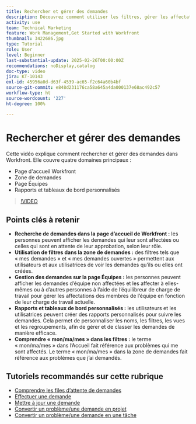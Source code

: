 ```yaml
---
title: Rechercher et gérer des demandes
description: Découvrez comment utiliser les filtres, gérer les affectations d’équipe, créer des rapports et des tableaux de bord personnalisés, ou encore clarifier la signification de « mon/ma/mes » dans différents contextes pour une gestion efficace des demandes.
activity: use
team: Technical Marketing
feature: Work Management,Get Started with Workfront
thumbnail: 3422686.jpg
type: Tutorial
role: User
level: Beginner
last-substantial-update: 2025-02-26T00:00:00Z
recommendations: noDisplay,catalog
doc-type: video
jira: KT-10143
exl-id: 45956a0d-d63f-4539-ac65-f2c64a60b4bf
source-git-commit: e848d231176ca58a645a4da000137e68ac492c57
workflow-type: ht
source-wordcount: '227'
ht-degree: 100%

---
```


# Rechercher et gérer des demandes

Cette vidéo explique comment rechercher et gérer des demandes dans Workfront. Elle couvre quatre domaines principaux :

* Page d&#39;accueil Workfront
* Zone de demandes
* Page Équipes
* Rapports et tableaux de bord personnalisés


>[!VIDEO](https://video.tv.adobe.com/v/3422686/?quality=12&learn=on&enablevpops)

## Points clés à retenir

* **Recherche de demandes dans la page d’accueil de Workfront :** les personnes peuvent afficher les demandes qui leur sont affectées ou celles qui sont en attente de leur approbation, selon leur rôle.
* **Utilisation de filtres dans la zone de demandes :** des filtres tels que « mes demandes » et « mes demandes ouvertes » permettent aux utilisateurs et aux utilisatrices de voir les demandes qu’ils ou elles ont créées.
* **Gestion des demandes sur la page Équipes :** les personnes peuvent afficher les demandes d’équipe non affectées et les affecter à elles-mêmes ou à d’autres personnes à l’aide de l’équilibreur de charge de travail pour gérer les affectations des membres de l’équipe en fonction de leur charge de travail actuelle.
* **Rapports et tableaux de bord personnalisés :** les utilisateurs et les utilisatrices peuvent créer des rapports personnalisés pour suivre les demandes. Cela permet de personnaliser les noms, les filtres, les vues et les regroupements, afin de gérer et de classer les demandes de manière efficace.
* **Comprendre « mon/ma/mes » dans les filtres :** le terme « mon/ma/mes » dans l’Accueil fait référence aux problèmes qui me sont affectés. Le terme « mon/ma/mes » dans la zone de demandes fait référence aux problèmes que j’ai demandés.


## Tutoriels recommandés sur cette rubrique

* [Comprendre les files d’attente de demandes](/help/manage-work/request-queues/understand-request-queues.md)
* [Effectuer une demande](/help/manage-work/issues-requests/make-a-request.md)
* [Mettre à jour une demande](/help/manage-work/issues-requests/update-a-request.md)
* [Convertir un problème/une demande en projet](/help/manage-work/issues-requests/create-a-project-from-a-request.md)
* [Convertir un problème/une demande en une tâche](/help/manage-work/issues-requests/convert-issues-to-other-work-items.md)

